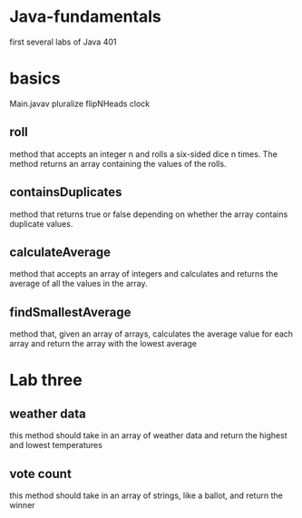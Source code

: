 # Java-fundamentals
first several labs of Java 401

# basics
Main.javav
pluralize
flipNHeads
clock

## roll
method that accepts an integer n and rolls a six-sided dice n times. The method returns an array containing the values of the rolls.
## containsDuplicates
method that returns true or false depending on whether the array contains duplicate values.

## calculateAverage
method that accepts an array of integers and calculates and returns the average of all the values in the array.

## findSmallestAverage
method that, given an array of arrays, calculates the average value for each array and return the array with the lowest average

# Lab three

## weather data 
this method should take in an array of weather data and return the highest and lowest temperatures

## vote count
this method should take in an array of strings, like a ballot, and return the winner
